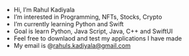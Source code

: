 - Hi, I’m Rahul Kadiyala
- I’m interested in Programming, NFTs, Stocks, Crypto
- I’m currently learning Python and Swift
- Goal is learn Python, Java Script, Java, C++ and SwiftUI
- Feel free to downlaod and test my applications I have made
- My email is @rahuls.kadiyala@gmail.com
